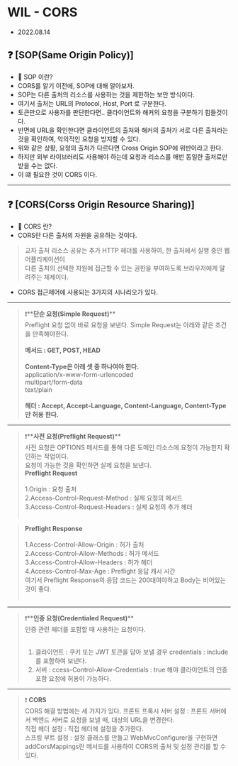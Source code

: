 
# WIL - CORS
- 2022.08.14

## ❓ [SOP(Same Origin Policy)]
- 📌 SOP 이란? <br>
- CORS를 알기 이전에, SOP에 대해 알아보자.<br>
- SOP는 다른 출처의 리소스를 사용하는 것을 제한하는 보안 방식이다.<br>
- 여기서 출처는 URL의 Protocol, Host, Port 로 구분한다.<br>
- 토큰만으로 사용자를 판단한다면.. 클라이언트와 해커의 요청을 구분하기 힘들것이다.<br>
- 반면에 URL을 확인한다면 클라이언트의 출처와 해커의 출처가 서로 다른 출처라는 것을 확인하여, 악의적인 요청을 방지할 수 있다.<br>
- 위와 같은 상황, 요청의 출처가 다르다면 Cross Origin SOP에 위반이라고 한다.<br>
- 하지만 외부 라이브러리도 사용해야 하는데 요청과 리소스를 매번 동일한 출처로만 받을 수는 없다.<br>
- 이 떄 필요한 것이 CORS 이다.
-----

## ❓ [CORS(Corss Origin Resource Sharing)]
- 📌 CORS 란? <br>
- CORS란 다른 출처의 자원을 공유하는 것이다.<br>
> 교차 출처 리소스 공유는 추가 HTTP 헤더를 사용하여, 한 출처에서 실행 중인 웹 어플리케이션이<br>
> 다른 출처의 선택한 자원에 접근할 수 있는 권한을 부여하도록 브라우저에게 알려주는 체제이다.<br>
- CORS 접근제어에 사용되는 3가지의 시나리오가 있다.<br>
-----
> ❗️**__단순 요청(Simple Request)__** <br>
> Preflight 요청 없이 바로 요청을 보낸다. Simple Request는 아래와 같은 조건을 만족해야한다. <br><br>
> **__메서드 : GET, POST, HEAD__** <br><br>
**__Content-Type은 아래 셋 중 하나여야 한다.__**<br>
application/x-www-form-urlencoded <br>
multipart/form-data <br>
text/plain <br><br>
**__헤더 : Accept, Accept-Language, Content-Language, Content-Type 만 허용 한다.__** <br>

-----

> ❗️**__사전 요청(Preflight Request)__** <br>
> 사전 요청은 OPTIONS 메서드를 통해 다른 도메인 리소스에 요청이 가능한지 확인하는 작업이다. <br>
> 요청이 가능한 것을 확인하면 실제 요청을 보낸다.<br>
> **__Preflight Request__**<br><br>
> 1.Origin : 요청 출처<br>
> 2.Access-Control-Request-Method : 실제 요청의 메서드<br>
> 3.Access-Control-Request-Headers : 실제 요청의 추가 헤더<br><br>

> **__Preflight Response__** <br><br>
> 1.Access-Control-Allow-Origin : 허가 출처 <br>
> 2.Access-Control-Allow-Methods : 허가 메서드 <br>
> 3.Access-Control-Allow-Headers : 허가 헤더 <br>
> 4.Access-Control-Max-Age : Preflight 응답 캐시 시간 <br>
> 여기서 Preflight Response의 응답 코드는 200대여야하고 Body는 비어있는 것이 좋다.<br><br>

-----
> ❗️**__인증 요청(Credentialed Request)__** <br>
> 인증 관련 헤더를 포함할 때 사용하는 요청이다.<br><br>
> 1. 클라이언트 : 쿠키 또는 JWT 토큰을 담아 보낼 경우 credentials : include 를 포함하여 보낸다.<br>
> 2. 서버 : ccess-Control-Allow-Credentials : true 해야 클라이언트의 인증 포함 요청에 허용이 가능하다.<br>

-----

> ❗️ **__CORS__** <br>
> CORS 해결 방법에는 세 가지가 있다.
> 프론트 프록시 서버 설정 : 프론트 서버에서 백엔드 서버로 요청을 보낼 때, 대상의 URL을 변경한다. <br>
> 직접 헤더 설정 : 직접 헤더에 설정을 추가한다.<br>
> 스프링 부트 설정 : 설정 클래스를 만들고 WebMvcConfigurer을 구현하면 addCorsMappings란 메서드를 사용하여 CORS의 출처 및 설정 관리를 할 수 있다.
